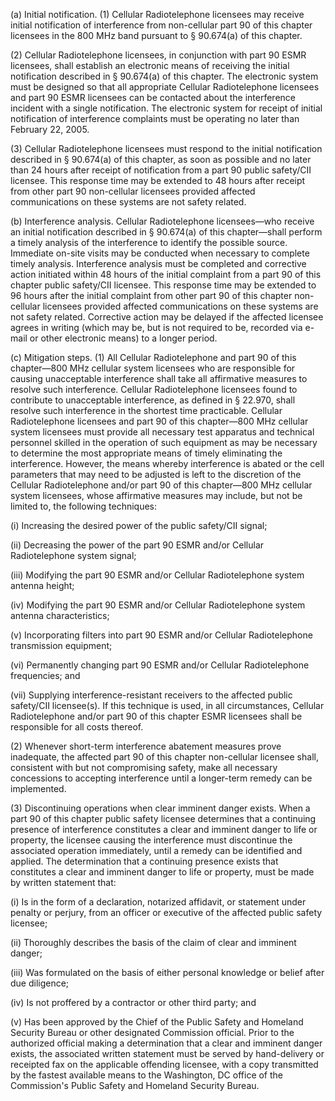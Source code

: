 (a) Initial notification. (1) Cellular Radiotelephone licensees may receive initial notification of interference from non-cellular part 90 of this chapter licensees in the 800 MHz band pursuant to § 90.674(a) of this chapter.

(2) Cellular Radiotelephone licensees, in conjunction with part 90 ESMR licensees, shall establish an electronic means of receiving the initial notification described in § 90.674(a) of this chapter. The electronic system must be designed so that all appropriate Cellular Radiotelephone licensees and part 90 ESMR licensees can be contacted about the interference incident with a single notification. The electronic system for receipt of initial notification of interference complaints must be operating no later than February 22, 2005.

(3) Cellular Radiotelephone licensees must respond to the initial notification described in § 90.674(a) of this chapter, as soon as possible and no later than 24 hours after receipt of notification from a part 90 public safety/CII licensee. This response time may be extended to 48 hours after receipt from other part 90 non-cellular licensees provided affected communications on these systems are not safety related.

(b) Interference analysis. Cellular Radiotelephone licensees—who receive an initial notification described in § 90.674(a) of this chapter—shall perform a timely analysis of the interference to identify the possible source. Immediate on-site visits may be conducted when necessary to complete timely analysis. Interference analysis must be completed and corrective action initiated within 48 hours of the initial complaint from a part 90 of this chapter public safety/CII licensee. This response time may be extended to 96 hours after the initial complaint from other part 90 of this chapter non-cellular licensees provided affected communications on these systems are not safety related. Corrective action may be delayed if the affected licensee agrees in writing (which may be, but is not required to be, recorded via e-mail or other electronic means) to a longer period.

(c) Mitigation steps. (1) All Cellular Radiotelephone and part 90 of this chapter—800 MHz cellular system licensees who are responsible for causing unacceptable interference shall take all affirmative measures to resolve such interference. Cellular Radiotelephone licensees found to contribute to unacceptable interference, as defined in § 22.970, shall resolve such interference in the shortest time practicable. Cellular Radiotelephone licensees and part 90 of this chapter—800 MHz cellular system licensees must provide all necessary test apparatus and technical personnel skilled in the operation of such equipment as may be necessary to determine the most appropriate means of timely eliminating the interference. However, the means whereby interference is abated or the cell parameters that may need to be adjusted is left to the discretion of the Cellular Radiotelephone and/or part 90 of this chapter—800 MHz cellular system licensees, whose affirmative measures may include, but not be limited to, the following techniques:

(i) Increasing the desired power of the public safety/CII signal;

(ii) Decreasing the power of the part 90 ESMR and/or Cellular Radiotelephone system signal;

(iii) Modifying the part 90 ESMR and/or Cellular Radiotelephone system antenna height;

(iv) Modifying the part 90 ESMR and/or Cellular Radiotelephone system antenna characteristics;

(v) Incorporating filters into part 90 ESMR and/or Cellular Radiotelephone transmission equipment;

(vi) Permanently changing part 90 ESMR and/or Cellular Radiotelephone frequencies; and

(vii) Supplying interference-resistant receivers to the affected public safety/CII licensee(s). If this technique is used, in all circumstances, Cellular Radiotelephone and/or part 90 of this chapter ESMR licensees shall be responsible for all costs thereof.

(2) Whenever short-term interference abatement measures prove inadequate, the affected part 90 of this chapter non-cellular licensee shall, consistent with but not compromising safety, make all necessary concessions to accepting interference until a longer-term remedy can be implemented.

(3) Discontinuing operations when clear imminent danger exists. When a part 90 of this chapter public safety licensee determines that a continuing presence of interference constitutes a clear and imminent danger to life or property, the licensee causing the interference must discontinue the associated operation immediately, until a remedy can be identified and applied. The determination that a continuing presence exists that constitutes a clear and imminent danger to life or property, must be made by written statement that:

(i) Is in the form of a declaration, notarized affidavit, or statement under penalty or perjury, from an officer or executive of the affected public safety licensee;

(ii) Thoroughly describes the basis of the claim of clear and imminent danger;

(iii) Was formulated on the basis of either personal knowledge or belief after due diligence;

(iv) Is not proffered by a contractor or other third party; and

(v) Has been approved by the Chief of the Public Safety and Homeland Security Bureau or other designated Commission official. Prior to the authorized official making a determination that a clear and imminent danger exists, the associated written statement must be served by hand-delivery or receipted fax on the applicable offending licensee, with a copy transmitted by the fastest available means to the Washington, DC office of the Commission's Public Safety and Homeland Security Bureau.

